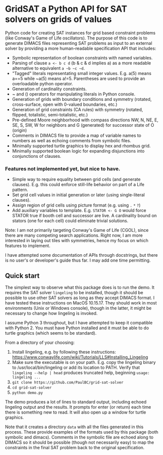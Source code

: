 # GridSAT a Python API for SAT solvers on grids of values
Python code for creating SAT instances for grid based constraint problems (like Conway's Game of Life oscillators).
The purpose of this code is to generate DIMACS files representing SAT problems as input to an external solver by
providing a more human-readable specification API that includes:
- Symbolic representation of boolean constraints with named variables.
- Parsing of clause `a <- b c d` (b & c & d implies a) as a more readable alternative to equivalent
  `a ~b ~c ~d`.
- "Tagged" literals representating small integer values. E.g. a(5) means a==5 while ~a(5) means a!=5. 
  Parentheses are used to provide an overloadable python operator.
- Generation of cardinality constraints.
- ~ and () operators for manipulating literals in Python console.
- Generation of grids with boundary conditions and symmetry (rotated, cross-surface, open with 0-valued boundaries, etc.)
- Generation of grid constraints (CA rules) with symmetry (rotated, flipped, totalistic, semi-totalistic, etc.)
- Pre-defined Moore neighborhood with compass directions NW, N, NE, E, SE, S, SW, W  for neighbors and G (generated)
  for successor state of O (origin)
- Comments in DIMACS file to provide a map of variable names to numbers as well as echoing
  comments from symbolic files.
- Minimally supported turtle graphics to display hex and rhombus grid.
- Minimally supported boolean logic for expanding disjunctions into conjunctions of clauses.

### Features not implemented yet, but nice to have.
- Simple way to require equality between grid cells (and generate clauses). E.g. this could enforce still-life
  behavior on  part of a Life pattern.
- Set grid cell values in initial generation or later (using single-literal clauses).
- Assign region of grid cells using picture format (e.g. using `.` `*` `?`)
- Add auxiliary variables to template. E.g. `STATOR <- G O` would force STATOR true if booth cell and successor
  are live. A cardinality bound on stators (one for each cell) could eliminate trivial solutions.

Note: I am not primarily targeting Conway's Game of Life (CGOL), since there are many competing search applications. 
Right now, I am more interested in laying out tiles with symmetries, hence my focus on which features
to implement.

I have attempted some documentation of APIs through docstrings, but there is no user's or developer's guide
thus far. I may add one time permitting.

## Quick start

The simplest way to observe what this package does is to run the demo. It requires the SAT solver `lingeling`
to be installed, though it should be possible to use other SAT solvers as long as they accept DIMACS format.
I have tested these instructions on MacOS 10.15.17. They should work in most environments (Unix or Windows
console), though in the latter, it might be necessary to change how lingeling is invoked.

I assume Python 3 throughout, but I have attempted to keep it compatible with Python 2. You must have Python
installed and it must be able to do turtle graphics (which seems to be standard).

From a directory of your choosing:

1. Install lingeling, e.g. by following these instructions: https://www.conwaylife.com/wiki/Tutorials/LLS#Installing_Lingeling
2. Make sure the executable is on your path. E.g. copy the lingeling binary to /usr/local/bin/lingeling or add its location to PATH.
   Verify that `lingeling --help | head` produces truncated help, beginning `usage: lingeling ...`
3. `git clone https://github.com/PaulBC/grid-sat-solver`
4. `cd grid-sat-solver`
5. `python demo.py`

The demo produces a lot of lines to standard output, including echoed lingeling output and the results. It
prompts for enter (or return) each time there is something new to read. It will also open up a window for
turtle graphics.

Note that it creates a directory `data` with all the files generated in this process. These provide examples
of the formats used by this package (both symbolic and dimacs). Comments in the symbolic file are echoed along
to DIMACS so it should be possible (though not necessarily easy) to map the constraints in the final SAT 
problem back to the original specification.
